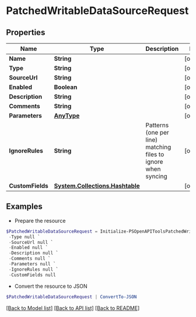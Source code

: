 # PatchedWritableDataSourceRequest
## Properties

Name | Type | Description | Notes
------------ | ------------- | ------------- | -------------
**Name** | **String** |  | [optional] 
**Type** | **String** |  | [optional] 
**SourceUrl** | **String** |  | [optional] 
**Enabled** | **Boolean** |  | [optional] 
**Description** | **String** |  | [optional] 
**Comments** | **String** |  | [optional] 
**Parameters** | [**AnyType**](.md) |  | [optional] 
**IgnoreRules** | **String** | Patterns (one per line) matching files to ignore when syncing | [optional] 
**CustomFields** | [**System.Collections.Hashtable**](AnyType.md) |  | [optional] 

## Examples

- Prepare the resource
```powershell
$PatchedWritableDataSourceRequest = Initialize-PSOpenAPIToolsPatchedWritableDataSourceRequest  -Name null `
 -Type null `
 -SourceUrl null `
 -Enabled null `
 -Description null `
 -Comments null `
 -Parameters null `
 -IgnoreRules null `
 -CustomFields null
```

- Convert the resource to JSON
```powershell
$PatchedWritableDataSourceRequest | ConvertTo-JSON
```

[[Back to Model list]](../README.md#documentation-for-models) [[Back to API list]](../README.md#documentation-for-api-endpoints) [[Back to README]](../README.md)

